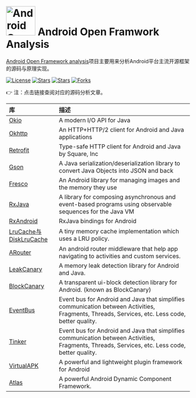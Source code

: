 # <img src="https://github.com/guoxiaoxing/android-open-framwork-analysis/raw/master/art/logo.png" alt="Android Open Framework Analysis" width="80" height="80" align="bottom"/> Android Open Framwork Analysis

[Android Open Framework analysis](https://github.com/guoxiaoxing/android-open-framework-analysis)项目主要用来分析Android平台主流开源框架的源码与原理实现。

[![License](https://img.shields.io/github/license/guoxiaoxing/android-open-framwork-analysis.svg)](https://jitpack.io/#guoxiaoxing/android-open-framwork-analysis) 
[![Stars](https://img.shields.io/github/stars/guoxiaoxing/android-open-framwork-analysis.svg)](https://jitpack.io/#guoxiaoxing/android-open-framwork-analysis) 
[![Stars](https://img.shields.io/github/forks/guoxiaoxing/android-open-framwork-analysis.svg)](https://jitpack.io/#guoxiaoxing/android-open-framwork-analysis) 
[![Forks](https://img.shields.io/github/issues/guoxiaoxing/android-open-framwork-analysis.svg)](https://jitpack.io/#guoxiaoxing/android-open-framwork-analysis) 

👉 注：点击链接查阅对应的源码分析文章。

|库                                       |描述                                            |
|:----------------------------------------|:----------------------------------------------|
|[Okio](https://github.com/guoxiaoxing/android-open-framwork-analysis/blob/master/doc/Android开源框架源码鉴赏：Okio.md)|A modern I/O API for Java
|[Okhttp](https://github.com/guoxiaoxing/android-open-framwork-analysis/blob/master/doc/Android开源框架源码鉴赏：Okhttp.md)|An HTTP+HTTP/2 client for Android and Java applications
|[Retrofit](https://github.com/guoxiaoxing/android-open-framwork-analysis/blob/master/doc/Android开源框架源码鉴赏：Retrofit.md)|Type-safe HTTP client for Android and Java by Square, Inc
|[Gson](https://github.com/guoxiaoxing/android-open-framwork-analysis/blob/master/doc/Android开源框架源码鉴赏：Gson.md)|A Java serialization/deserialization library to convert Java Objects into JSON and back
|[Fresco](https://github.com/guoxiaoxing/android-open-framwork-analysis/blob/master/doc/Android开源框架源码鉴赏：Fresco.md)|An Android library for managing images and the memory they use
|[RxJava](https://github.com/guoxiaoxing/android-open-framwork-analysis/blob/master/doc/Android开源框架源码鉴赏：RxJava.md)|A library for composing asynchronous and event-based programs using observable sequences for the Java VM
|[RxAndroid](https://github.com/guoxiaoxing/android-open-framwork-analysis/blob/master/doc/Android开源框架源码鉴赏：RxAndroid.md)|RxJava bindings for Android
|[LruCache与DiskLruCache](https://github.com/guoxiaoxing/android-open-framwork-analysis/blob/master/doc/Android开源框架源码鉴赏：LruCache与DiskLruCache.md)|A tiny memory cache implementation which uses a LRU policy.
|[ARouter](https://github.com/guoxiaoxing/android-open-framwork-analysis/blob/master/doc/Android开源框架源码鉴赏：ARouter.md)|An android router middleware that help app navigating to activities and custom services.
|[LeakCanary](https://github.com/guoxiaoxing/android-open-framwork-analysis/blob/master/doc/Android开源框架源码鉴赏：LeakCanary.md)|A memory leak detection library for Android and Java.
|[BlockCanary](https://github.com/guoxiaoxing/android-open-framwork-analysis/blob/master/doc/Android开源框架源码鉴赏：BlockCanary.md)|A transparent ui-block detection library for Android. (known as BlockCanary)
|[EventBus](https://github.com/guoxiaoxing/android-open-framwork-analysis/blob/master/doc/Android开源框架源码鉴赏：EventBus.md)|Event bus for Android and Java that simplifies communication between Activities, Fragments, Threads, Services, etc. Less code, better quality. 
|[Tinker](https://github.com/guoxiaoxing/android-open-framwork-analysis/blob/master/doc/Android开源框架源码鉴赏：Tinker.md)|Event bus for Android and Java that simplifies communication between Activities, Fragments, Threads, Services, etc. Less code, better quality. 
|[VirtualAPK](https://github.com/guoxiaoxing/android-open-framwork-analysis/blob/master/doc/Android开源框架源码鉴赏：VIrtualAPK.md)|A powerful and lightweight plugin framework for Android
|[Atlas](https://github.com/guoxiaoxing/android-open-framwork-analysis/blob/master/doc/Android开源框架源码鉴赏：Atlas.md)|A powerful Android Dynamic Component Framework. 



